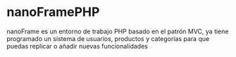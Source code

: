 # nanoFramePHP
nanoFrame es un entorno de trabajo PHP basado en el patrón MVC, ya tiene programado un sistema de usuarios, productos y categorías para que puedas replicar o añadir nuevas funcionalidades

